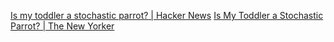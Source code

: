 
[Is my toddler a stochastic parrot? | Hacker News](https://news.ycombinator.com/item?id=38281848)
[Is My Toddler a Stochastic Parrot? | The New Yorker](https://www.newyorker.com/humor/sketchbook/is-my-toddler-a-stochastic-parrot)
